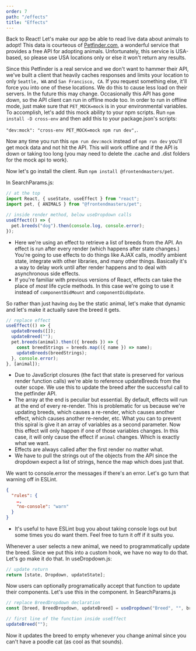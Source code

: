 ```yaml
---
order: 7
path: "/effects"
title: "Effects"
---
```


Back to React! Let's make our app be able to read live data about animals to adopt! This data is courteous of [Petfinder.com][petfinder], a wonderful service that provides a free API for adopting animals. Unfortunately, this service is USA-based, so please use USA locations only or else it won't return any results.

Since this Petfinder is a real service and we don't want to hammer their API, we've built a client that heavily caches responses and limits your location to only `Seattle, WA` and `San Francisco, CA`. If you request something else, it'll force you into one of these locations. We do this to cause less load on their servers. In the future this may change. Occasionally this API has gone down, so the API client can run in offline mode too. In order to run in offline mode, just make sure that `PET_MOCK=mock` is in your environmental variables. To accomplish, let's add this mock ability to your npm scripts. Run `npm install -D cross-env` and then add this to your package.json's scripts:

`"dev:mock": "cross-env PET_MOCK=mock npm run dev",`.

Now any time you run this `npm run dev:mock` instead of `npm run dev` you'll get mock data and not hit the API. This will work offline and if the API is down or taking too long (you may need to delete the .cache and .dist folders for the mock api to work).

Now let's go install the client. Run `npm install @frontendmasters/pet`.

In SearchParams.js:

```javascript
// at the top
import React, { useState, useEffect } from "react";
import pet, { ANIMALS } from "@frontendmasters/pet";

// inside render method, below useDropdown calls
useEffect(() => {
  pet.breeds("dog").then(console.log, console.error);
});
```

- Here we're using an effect to retrieve a list of breeds from the API. An effect is run after every render (which happens after state changes.) You're going to use effects to do things like AJAX calls, modify ambient state, integrate with other libraries, and many other things. Basically it's a way to delay work until after render happens and to deal with asynchronous side effects.
- If you're familiar with previous versions of React, effects can take the place of _most_ life cycle methods. In this case we're going to use it instead of `componentDidMount` and `componentDidUpdate`.

So rather than just having `dog` be the static animal, let's make that dynamic and let's make it actually save the breed it gets.

```javascript
// replace effect
useEffect(() => {
  updateBreeds([]);
  updateBreed("");
  pet.breeds(animal).then(({ breeds }) => {
    const breedStrings = breeds.map(({ name }) => name);
    updateBreeds(breedStrings);
  }, console.error);
}, [animal]);
```

- Due to JavaScript closures (the fact that state is preserved for various render function calls) we're able to reference updateBreeds from the outer scope. We use this to update the breed after the successful call to the petfinder API.
- The array at the end is peculiar but essential. By default, effects will run at the end of every re-render. This is problematic for us because we're updating breeds, which causes a re-render, which causes another effect, which causes another re-render, etc. What you can to prevent this spiral is give it an array of variables as a second parameter. Now this effect will only happen if one of those variables changes. In this case, it will only cause the effect if `animal` changes. Which is exactly what we want.
- Effects are always called after the first render no matter what.
- We have to pull the strings out of the objects from the API since the dropdown expect a list of strings, hence the map which does just that.

We want to console.error the messages if there's an error. Let's go turn that warning off in ESLint.

```json
{
  "rules": {
    …,
    "no-console": "warn"
  }
}
```

- It's useful to have ESLint bug you about taking console logs out but some times you do want them. Feel free to turn it off if it suits you.

Whenever a user selects a new animal, we need to programmatically update the breed. Since we put this into a custom hook, we have no way to do that. Let's go make it do that. In useDropdown.js:

```javascript
// update return
return [state, Dropdown, updateState];
```

Now users can optionally programatically accept that function to update their components. Let's use this in the component. In SearchParams.js

```javascript
// replace BreedDropdown declaration
const [breed, BreedDropdown, updateBreed] = useDropdown("Breed", "", breeds);

// first line of the function inside useEffect
updateBreed("");
```

Now it updates the breed to empty whenever you change animal since you can't have a poodle cat (as cool as that sounds).

[petfinder]: https://www.petfinder.com/
[api]: https://www.petfinder.com/developers/api-key
[keyvault]: https://azure.microsoft.com/en-us/services/key-vault/?WT.mc_id=react-github-brholt
[kube]: https://kubernetes.io/docs/concepts/configuration/secret/
[map]: https://developer.mozilla.org/en-US/docs/Web/JavaScript/Reference/Global_Objects/Array/map
